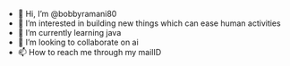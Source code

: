 - 👋 Hi, I’m @bobbyramani80
- 👀 I’m interested in building new things which can ease human activities
- 🌱 I’m currently learning java
- 💞️ I’m looking to collaborate on ai
- 📫 How to reach me through my mailID

<!---
bobbyramani80/bobbyramani80 is a ✨ special ✨ repository because its `README.md` (this file) appears on your GitHub profile.
You can click the Preview link to take a look at your changes.
--->

